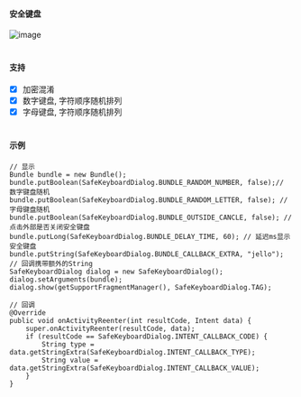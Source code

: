 #
#### 安全键盘
![image](https://github.com/153437803/safekeyboard/blob/master/device1.gif )

#
#### 支持
- [x] 加密混淆
- [x] 数字键盘, 字符顺序随机排列
- [x] 字母键盘, 字符顺序随机排列

#
#### 示例
```
// 显示
Bundle bundle = new Bundle();
bundle.putBoolean(SafeKeyboardDialog.BUNDLE_RANDOM_NUMBER, false);// 数字键盘随机
bundle.putBoolean(SafeKeyboardDialog.BUNDLE_RANDOM_LETTER, false); // 字母键盘随机
bundle.putBoolean(SafeKeyboardDialog.BUNDLE_OUTSIDE_CANCLE, false); // 点击外部是否关闭安全键盘
bundle.putLong(SafeKeyboardDialog.BUNDLE_DELAY_TIME, 60); // 延迟ms显示安全键盘
bundle.putString(SafeKeyboardDialog.BUNDLE_CALLBACK_EXTRA, "jello"); // 回调携带额外的String
SafeKeyboardDialog dialog = new SafeKeyboardDialog();
dialog.setArguments(bundle);
dialog.show(getSupportFragmentManager(), SafeKeyboardDialog.TAG);

// 回调
@Override
public void onActivityReenter(int resultCode, Intent data) {
    super.onActivityReenter(resultCode, data);
    if (resultCode == SafeKeyboardDialog.INTENT_CALLBACK_CODE) {
        String type = data.getStringExtra(SafeKeyboardDialog.INTENT_CALLBACK_TYPE);
        String value = data.getStringExtra(SafeKeyboardDialog.INTENT_CALLBACK_VALUE);
    }
}
```